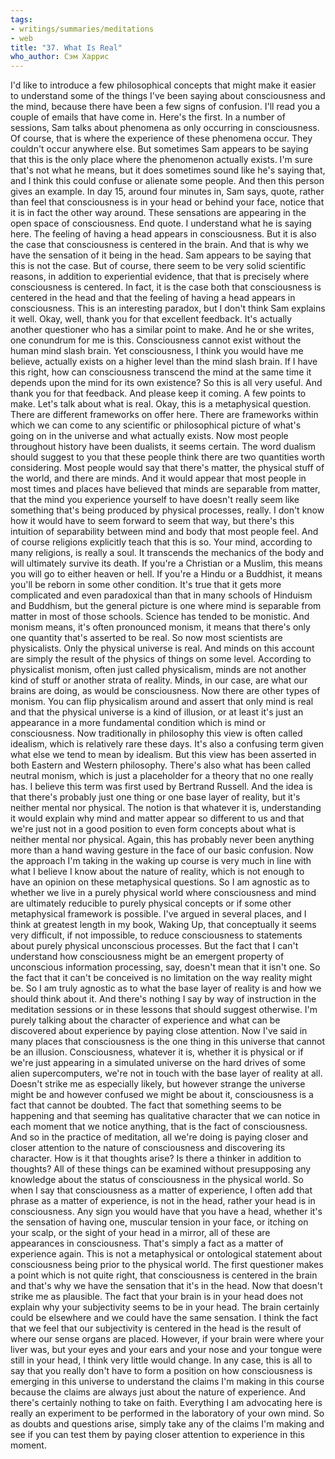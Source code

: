 ```yaml
---
tags:
- writings/summaries/meditations
- web
title: "37. What Is Real"
who_author: Сэм Харрис
---
```


I'd like to introduce a few philosophical concepts that might make it easier to understand some of the things I've been saying about consciousness and the mind, because there have been a few signs of confusion. I'll read you a couple of emails that have come in. Here's the first. In a number of sessions, Sam talks about phenomena as only occurring in consciousness. Of course, that is where the experience of these phenomena occur. They couldn't occur anywhere else. But sometimes Sam appears to be saying that this is the only place where the phenomenon actually exists. I'm sure that's not what he means, but it does sometimes sound like he's saying that, and I think this could confuse or alienate some people. And then this person gives an example. In day 15, around four minutes in, Sam says, quote, rather than feel that consciousness is in your head or behind your face, notice that it is in fact the other way around. These sensations are appearing in the open space of consciousness. End quote. I understand what he is saying here. The feeling of having a head appears in consciousness. But it is also the case that consciousness is centered in the brain. And that is why we have the sensation of it being in the head. Sam appears to be saying that this is not the case. But of course, there seem to be very solid scientific reasons, in addition to experiential evidence, that that is precisely where consciousness is centered. In fact, it is the case both that consciousness is centered in the head and that the feeling of having a head appears in consciousness. This is an interesting paradox, but I don't think Sam explains it well. Okay, well, thank you for that excellent feedback. It's actually another questioner who has a similar point to make. And he or she writes, one conundrum for me is this. Consciousness cannot exist without the human mind slash brain. Yet consciousness, I think you would have me believe, actually exists on a higher level than the mind slash brain. If I have this right, how can consciousness transcend the mind at the same time it depends upon the mind for its own existence? So this is all very useful. And thank you for that feedback. And please keep it coming. A few points to make. Let's talk about what is real. Okay, this is a metaphysical question. There are different frameworks on offer here. There are frameworks within which we can come to any scientific or philosophical picture of what's going on in the universe and what actually exists. Now most people throughout history have been dualists, it seems certain. The word dualism should suggest to you that these people think there are two quantities worth considering. Most people would say that there's matter, the physical stuff of the world, and there are minds. And it would appear that most people in most times and places have believed that minds are separable from matter, that the mind you experience yourself to have doesn't really seem like something that's being produced by physical processes, really. I don't know how it would have to seem forward to seem that way, but there's this intuition of separability between mind and body that most people feel. And of course religions explicitly teach that this is so. Your mind, according to many religions, is really a soul. It transcends the mechanics of the body and will ultimately survive its death. If you're a Christian or a Muslim, this means you will go to either heaven or hell. If you're a Hindu or a Buddhist, it means you'll be reborn in some other condition. It's true that it gets more complicated and even paradoxical than that in many schools of Hinduism and Buddhism, but the general picture is one where mind is separable from matter in most of those schools. Science has tended to be monistic. And monism means, it's often pronounced monism, it means that there's only one quantity that's asserted to be real. So now most scientists are physicalists. Only the physical universe is real. And minds on this account are simply the result of the physics of things on some level. According to physicalist monism, often just called physicalism, minds are not another kind of stuff or another strata of reality. Minds, in our case, are what our brains are doing, as would be consciousness. Now there are other types of monism. You can flip physicalism around and assert that only mind is real and that the physical universe is a kind of illusion, or at least it's just an appearance in a more fundamental condition which is mind or consciousness. Now traditionally in philosophy this view is often called idealism, which is relatively rare these days. It's also a confusing term given what else we tend to mean by idealism. But this view has been asserted in both Eastern and Western philosophy. There's also what has been called neutral monism, which is just a placeholder for a theory that no one really has. I believe this term was first used by Bertrand Russell. And the idea is that there's probably just one thing or one base layer of reality, but it's neither mental nor physical. The notion is that whatever it is, understanding it would explain why mind and matter appear so different to us and that we're just not in a good position to even form concepts about what is neither mental nor physical. Again, this has probably never been anything more than a hand waving gesture in the face of our basic confusion. Now the approach I'm taking in the waking up course is very much in line with what I believe I know about the nature of reality, which is not enough to have an opinion on these metaphysical questions. So I am agnostic as to whether we live in a purely physical world where consciousness and mind are ultimately reducible to purely physical concepts or if some other metaphysical framework is possible. I've argued in several places, and I think at greatest length in my book, Waking Up, that conceptually it seems very difficult, if not impossible, to reduce consciousness to statements about purely physical unconscious processes. But the fact that I can't understand how consciousness might be an emergent property of unconscious information processing, say, doesn't mean that it isn't one. So the fact that it can't be conceived is no limitation on the way reality might be. So I am truly agnostic as to what the base layer of reality is and how we should think about it. And there's nothing I say by way of instruction in the meditation sessions or in these lessons that should suggest otherwise. I'm purely talking about the character of experience and what can be discovered about experience by paying close attention. Now I've said in many places that consciousness is the one thing in this universe that cannot be an illusion. Consciousness, whatever it is, whether it is physical or if we're just appearing in a simulated universe on the hard drives of some alien supercomputers, we're not in touch with the base layer of reality at all. Doesn't strike me as especially likely, but however strange the universe might be and however confused we might be about it, consciousness is a fact that cannot be doubted. The fact that something seems to be happening and that seeming has qualitative character that we can notice in each moment that we notice anything, that is the fact of consciousness. And so in the practice of meditation, all we're doing is paying closer and closer attention to the nature of consciousness and discovering its character. How is it that thoughts arise? Is there a thinker in addition to thoughts? All of these things can be examined without presupposing any knowledge about the status of consciousness in the physical world. So when I say that consciousness as a matter of experience, I often add that phrase as a matter of experience, is not in the head, rather your head is in consciousness. Any sign you would have that you have a head, whether it's the sensation of having one, muscular tension in your face, or itching on your scalp, or the sight of your head in a mirror, all of these are appearances in consciousness. That's simply a fact as a matter of experience again. This is not a metaphysical or ontological statement about consciousness being prior to the physical world. The first questioner makes a point which is not quite right, that consciousness is centered in the brain and that's why we have the sensation that it's in the head. Now that doesn't strike me as plausible. The fact that your brain is in your head does not explain why your subjectivity seems to be in your head. The brain certainly could be elsewhere and we could have the same sensation. I think the fact that we feel that our subjectivity is centered in the head is the result of where our sense organs are placed. However, if your brain were where your liver was, but your eyes and your ears and your nose and your tongue were still in your head, I think very little would change. In any case, this is all to say that you really don't have to form a position on how consciousness is emerging in this universe to understand the claims I'm making in this course because the claims are always just about the nature of experience. And there's certainly nothing to take on faith. Everything I am advocating here is really an experiment to be performed in the laboratory of your own mind. So as doubts and questions arise, simply take any of the claims I'm making and see if you can test them by paying closer attention to experience in this moment.